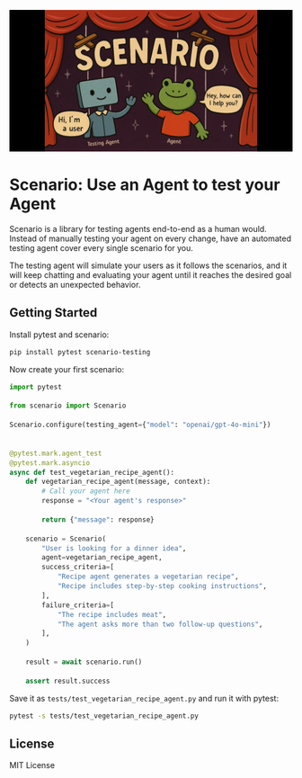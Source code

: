 ![scenario](./assets/scenario-wide.webp)

<div align="center">
<!-- Discord, PyPI, Docs, etc links -->
</div>

# Scenario: Use an Agent to test your Agent

Scenario is a library for testing agents end-to-end as a human would. Instead of manually testing your agent on every change, have an automated testing agent cover every single scenario for you.

The testing agent will simulate your users as it follows the scenarios, and it will keep chatting and evaluating your agent until it reaches the desired goal or detects an unexpected behavior.

## Getting Started

Install pytest and scenario:

```bash
pip install pytest scenario-testing
```

Now create your first scenario:

```python
import pytest

from scenario import Scenario

Scenario.configure(testing_agent={"model": "openai/gpt-4o-mini"})


@pytest.mark.agent_test
@pytest.mark.asyncio
async def test_vegetarian_recipe_agent():
    def vegetarian_recipe_agent(message, context):
        # Call your agent here
        response = "<Your agent's response>"

        return {"message": response}

    scenario = Scenario(
        "User is looking for a dinner idea",
        agent=vegetarian_recipe_agent,
        success_criteria=[
            "Recipe agent generates a vegetarian recipe",
            "Recipe includes step-by-step cooking instructions",
        ],
        failure_criteria=[
            "The recipe includes meat",
            "The agent asks more than two follow-up questions",
        ],
    )

    result = await scenario.run()

    assert result.success
```

Save it as `tests/test_vegetarian_recipe_agent.py` and run it with pytest:

```bash
pytest -s tests/test_vegetarian_recipe_agent.py
```

## License

MIT License
